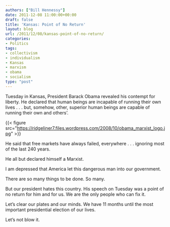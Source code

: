 ```yaml
---
authors: ["Bill Hennessy"]
date: 2011-12-08 11:00:00+00:00
draft: false
title: 'Kansas: Point of No Return'
layout: blog
url: /2011/12/08/kansas-point-of-no-return/
categories:
- Politics
tags:
- collectivism
- individualism
- Kansas
- marxism
- obama
- socialism
type: "post"
---
```


Tuesday in Kansas, President Barack Obama revealed his contempt for liberty. He declared that human beings are incapable of running their own lives . . . but, somehow, other, superior human beings are capable of running their own and others’. 

{{< figure src="https://ridgeliner7.files.wordpress.com/2008/10/obama_marxist_logo.jpg" >}}


He said that free markets have always failed, everywhere . . . ignoring most of the last 240 years. 

He all but declared himself a Marxist. 

I am depressed that America let this dangerous man into our government. 

There are so many things to be done. So many. 

But our president hates this country. His speech on Tuesday was a point of no return for him and for us. We are the only people who can fix it.

Let’s clear our plates and our minds. We have 11 months until the most important presidential election of our lives.

Let’s not blow it.
